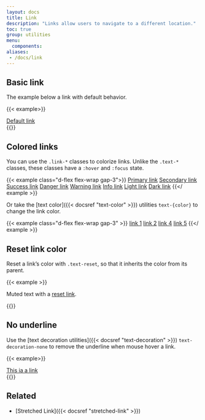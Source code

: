 ```yaml
---
layout: docs
title: Link
description: "Links allow users to navigate to a different location."
toc: true
group: utilities
menu:
  components:
aliases:
 - /docs/link
---
```


## Basic link

The example below a link with default behavior.

{{< example>}}
<div class="d-flex flex-column">
  <a href="#">Default link</a>
</div>
{{</ example >}}

## Colored links

You can use the `.link-*` classes to colorize links. Unlike the `.text-*` classes, these classes have a `:hover` and `:focus` state.

{{< example class="d-flex flex-wrap gap-3">}}
<a href="#" class="link-primary">Primary link</a>
<a href="#" class="link-secondary">Secondary link</a>
<a href="#" class="link-success">Success link</a>
<a href="#" class="link-danger">Danger link</a>
<a href="#" class="link-warning">Warning link</a>
<a href="#" class="link-info">Info link</a>
<a href="#" class="link-light">Light link</a>
<a href="#" class="link-dark">Dark link</a>
{{</ example >}}

Or take the [text color]({{< docsref "text-color" >}}) utilities `text-{color}` to change the link color.

{{< example class="d-flex flex-wrap gap-3" >}}
<a href="#" class="text-neutral-500">link 1</a>
<a href="#" class="text-yellow-300">link 2</a>
<a href="#" class="text-red-500">link 4</a>
<a href="#" class="text-tea-400">link 5</a>
{{</ example >}}


## Reset link color

Reset a link’s color with `.text-reset`, so that it inherits the color from its parent.

{{< example >}}
<p class="text-muted">
  Muted text with a <a href="#" class="text-reset">reset link</a>.
</p>
{{</ example >}}

## No underline 

Use the [text decoration utilities]({{< docsref "text-decoration" >}}) `text-decoration-none` to remove the underline when mouse hover a link.

{{< example>}}
<div class="d-flex flex-column">
  <a href="#" class="text-decoration-none">This ia a link</a>
</div>
{{</ example >}}

## Related

- [Stretched Link]({{< docsref "stretched-link" >}})